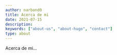 ```yaml
---
author: narbond0
title: Acerca de mi
date: 2021-07-15
description:
keywords: ["about-us", "about-hugo", "contact"]
type: about
---
```


Acerca de mi...